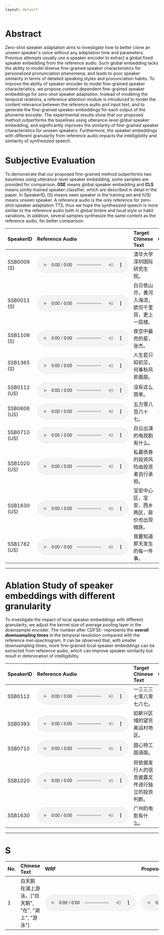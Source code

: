 ```yaml
---
layout: default
---
```

# Abstract

Zero-shot speaker adaptation aims to investigate how to better clone an unseen speaker's voice without any adaptation time and parameters. Previous attempts usually use a speaker encoder to extract a global fixed speaker embedding from the reference audio. Such global embedding lacks the ability to model diverse fine-grained speaker characteristics for personalized pronunciation phenomena, and leads to poor speaker similarity in terms of detailed speaking styles and pronunciation habits. To improve the ability of speaker encoder to model fine-grained speaker characteristics, we propose content-dependent fine-grained speaker embeddings for zero-shot speaker adaptation. Instead of modeling the temporal relations, a reference attention module is introduced to model the content relevance between the reference audio and input text, and to generate the fine-grained speaker embeddings for each output of the phoneme encoder. The experimental results show that our proposed method outperforms the baselines using utterance-level global speaker embedding, and significantly improves the similarity of fine-grained speaker characteristics for unseen speakers. Furthermore, the speaker embeddings with different granularity from reference audio impacts the intelligibility and similarity of synthesized speech.

# Subjective Evaluation
To demonstrate that our proposed fine-grained method outperforms two baselines using utterance-level speaker embedding, some samples are provided for comparison. **GSE** means global speaker embedding and **CLS** means jointly-trained speaker classifier, which are described in detail in the paper. In SpeakerID, (S) means seen speaker in the training set and (US) means unseen speaker.  A reference audio is the only reference for zero-shot speaker adaptation TTS, thus we hope the synthesized speech is more similar to the reference audio both in global timbre and local style or habit variations. In addition, several samples synthesize the same content as the reference audio, for better comparison.

| SpeakerID | Reference Audio | Target Chinese Text | GSE | CLS | CDFSE |
| :---- | :---- | :---- | :---- | :---- | :---- |
| SSB0009 (S) | <audio controls><source src="./wavs/reference/SSB00090001.wav" type="audio/wav">Your browser does not support the audio element.</audio> | 清华大学深圳国际研究生院。 | <audio controls><source src="./wavs/gst/SSB0009A01.wav" type="audio/wav">Your browser does not support the audio element.</audio> | <audio controls><source src="./wavs/cls/SSB0009A01.wav" type="audio/wav">Your browser does not support the audio element.</audio> | <audio controls><source src="./wavs/cdfse-16/SSB0009A01.wav" type="audio/wav">Your browser does not support the audio element.</audio> |
| SSB0011 (S) | <audio controls><source src="./wavs/reference/SSB00110001.wav" type="audio/wav">Your browser does not support the audio element.</audio> | 白日依山尽，黄河入海流，欲穷千里目，更上一层楼。 | <audio controls><source src="./wavs/gst/SSB0011OV01.wav" type="audio/wav">Your browser does not support the audio element.</audio> | <audio controls><source src="./wavs/cls/SSB0011OV01.wav" type="audio/wav">Your browser does not support the audio element.</audio> | <audio controls><source src="./wavs/cdfse-16/SSB0011OV01.wav" type="audio/wav">Your browser does not support the audio element.</audio> |
| SSB1108 (S) | <audio controls><source src="./wavs/reference/SSB11080300.wav" type="audio/wav">Your browser does not support the audio element.</audio> | 夜空中最亮的星，张杰。 | <audio controls><source src="./wavs/gst/SSB1108R05.wav" type="audio/wav">Your browser does not support the audio element.</audio> | <audio controls><source src="./wavs/cls/SSB1108R05.wav" type="audio/wav">Your browser does not support the audio element.</audio> | <audio controls><source src="./wavs/cdfse-16/SSB1108R05.wav" type="audio/wav">Your browser does not support the audio element.</audio> |
| SSB1365 (S) | <audio controls><source src="./wavs/reference/SSB00050001.wav" type="audio/wav">Your browser does not support the audio element.</audio> | 人生若只如初见，何事秋风悲画扇。 | <audio controls><source src="./wavs/gst/SSB1365OV02.wav" type="audio/wav">Your browser does not support the audio element.</audio> | <audio controls><source src="./wavs/cls/SSB1365OV02.wav" type="audio/wav">Your browser does not support the audio element.</audio> | <audio controls><source src="./wavs/cdfse-16/SSB1365OV02.wav" type="audio/wav">Your browser does not support the audio element.</audio> |
| SSB0112 (US) | <audio controls><source src="./wavs/reference/SSB01120001.wav" type="audio/wav">Your browser does not support the audio element.</audio> | 没有这么简单。 | <audio controls><source src="./wavs/gst/SSB01120001.wav" type="audio/wav">Your browser does not support the audio element.</audio> | <audio controls><source src="./wavs/cls/SSB01120001.wav" type="audio/wav">Your browser does not support the audio element.</audio> | <audio controls><source src="./wavs/cdfse-16/SSB01120001.wav" type="audio/wav">Your browser does not support the audio element.</audio> |
| SSB0606 (US) | <audio controls><source src="./wavs/reference/SSB06060001.wav" type="audio/wav">Your browser does not support the audio element.</audio> | 五万零八百六十七。 | <audio controls><source src="./wavs/gst/SSB06060001.wav" type="audio/wav">Your browser does not support the audio element.</audio> | <audio controls><source src="./wavs/cls/SSB06060001.wav" type="audio/wav">Your browser does not support the audio element.</audio> | <audio controls><source src="./wavs/cdfse-16/SSB06060001.wav" type="audio/wav">Your browser does not support the audio element.</audio> |
| SSB0710 (US) | <audio controls><source src="./wavs/reference/SSB07100001.wav" type="audio/wav">Your browser does not support the audio element.</audio> | 白云出演的电视剧有什么。 | <audio controls><source src="./wavs/gst/SSB07100002.wav" type="audio/wav">Your browser does not support the audio element.</audio> | <audio controls><source src="./wavs/cls/SSB07100002.wav" type="audio/wav">Your browser does not support the audio element.</audio> | <audio controls><source src="./wavs/cdfse-16/SSB07100002.wav" type="audio/wav">Your browser does not support the audio element.</audio> |
| SSB1020 (US) | <audio controls><source src="./wavs/reference/SSB10200001.wav" type="audio/wav">Your browser does not support the audio element.</audio> | 私募债券的投资风险由投资者自行承担。 | <audio controls><source src="./wavs/gst/SSB10200104.wav" type="audio/wav">Your browser does not support the audio element.</audio> | <audio controls><source src="./wavs/cls/SSB10200104.wav" type="audio/wav">Your browser does not support the audio element.</audio> | <audio controls><source src="./wavs/cdfse-16/SSB10200104.wav" type="audio/wav">Your browser does not support the audio element.</audio> |
| SSB1630 (US) | <audio controls><source src="./wavs/reference/SSB16300375.wav" type="audio/wav">Your browser does not support the audio element.</audio> | 宝安中心区，宝安、西乡两区，房价也出现微跌。 | <audio controls><source src="./wavs/gst/SSB16300002.wav" type="audio/wav">Your browser does not support the audio element.</audio> | <audio controls><source src="./wavs/cls/SSB16300002.wav" type="audio/wav">Your browser does not support the audio element.</audio> | <audio controls><source src="./wavs/cdfse-16/SSB16300002.wav" type="audio/wav">Your browser does not support the audio element.</audio> |
| SSB1782 (US) | <audio controls><source src="./wavs/reference/SSB17820001.wav" type="audio/wav">Your browser does not support the audio element.</audio> | 我要知道那天发生的每一件事。 | <audio controls><source src="./wavs/gst/SSB17820006.wav" type="audio/wav">Your browser does not support the audio element.</audio> | <audio controls><source src="./wavs/cls/SSB17820006.wav" type="audio/wav">Your browser does not support the audio element.</audio> | <audio controls><source src="./wavs/cdfse-16/SSB17820006.wav" type="audio/wav">Your browser does not support the audio element.</audio> |


* * *


# Ablation Study of speaker embeddings with different granularity 
To investigate the impact of local speaker embeddings with different granularity, we adjust the kernel size of average pooling layer in the downsample encoder. The number after CDFSE- represents the **overall downsampling times** in the temporal resolution compared with the reference mel-spectrogram. It can be observed that, with smaller downsampling times, more fine-grained local speaker embeddings can be extracted from reference audio, which can improve speaker similarity but result in deterioration of intelligibility.

| SpeakerID | Reference Audio | Target Chinese Text | CDFSE-1 | CDFSE-4 | CDFSE-16 | CDFSE-64 |
| :---- | :---- | :---- | :---- | :---- | :---- | :---- |
| SSB0112 | <audio controls><source src="./wavs/reference/SSB01120001.wav" type="audio/wav">Your browser does not support the audio element.</audio> | 一三三三七零八零七八七。 | <audio controls><source src="./wavs/cdfse-1/SSB01120002.wav" type="audio/wav">Your browser does not support the audio element.</audio> | <audio controls><source src="./wavs/cdfse-4/SSB01120002.wav" type="audio/wav">Your browser does not support the audio element.</audio> | <audio controls><source src="./wavs/cdfse-16/SSB01120002.wav" type="audio/wav">Your browser does not support the audio element.</audio> | <audio controls><source src="./wavs/cdfse-64/SSB01120002.wav" type="audio/wav">Your browser does not support the audio element.</audio> |
| SSB0393 | <audio controls><source src="./wavs/reference/SSB03930001.wav" type="audio/wav">Your browser does not support the audio element.</audio> | 如新兴区域的望京奥运村地区。 | <audio controls><source src="./wavs/cdfse-1/SSB03930005.wav" type="audio/wav">Your browser does not support the audio element.</audio> | <audio controls><source src="./wavs/cdfse-4/SSB03930005.wav" type="audio/wav">Your browser does not support the audio element.</audio> | <audio controls><source src="./wavs/cdfse-16/SSB03930005.wav" type="audio/wav">Your browser does not support the audio element.</audio> | <audio controls><source src="./wavs/cdfse-64/SSB03930005.wav" type="audio/wav">Your browser does not support the audio element.</audio> |
| SSB0710 | <audio controls><source src="./wavs/reference/SSB07100001.wav" type="audio/wav">Your browser does not support the audio element.</audio> | 甜心特工国语版。 | <audio controls><source src="./wavs/cdfse-1/SSB07100001.wav" type="audio/wav">Your browser does not support the audio element.</audio> | <audio controls><source src="./wavs/cdfse-4/SSB07100001.wav" type="audio/wav">Your browser does not support the audio element.</audio> | <audio controls><source src="./wavs/cdfse-16/SSB07100001.wav" type="audio/wav">Your browser does not support the audio element.</audio> | <audio controls><source src="./wavs/cdfse-64/SSB07100001.wav" type="audio/wav">Your browser does not support the audio element.</audio> |
| SSB1020 | <audio controls><source src="./wavs/reference/SSB10200001.wav" type="audio/wav">Your browser does not support the audio element.</audio> | 将依据发行人的信息披露文件进行独立的投资判断。 | <audio controls><source src="./wavs/cdfse-1/SSB10200009.wav" type="audio/wav">Your browser does not support the audio element.</audio> | <audio controls><source src="./wavs/cdfse-4/SSB10200009.wav" type="audio/wav">Your browser does not support the audio element.</audio> | <audio controls><source src="./wavs/cdfse-16/SSB10200009.wav" type="audio/wav">Your browser does not support the audio element.</audio> | <audio controls><source src="./wavs/cdfse-64/SSB10200009.wav" type="audio/wav">Your browser does not support the audio element.</audio> |
| SSB1630 | <audio controls><source src="./wavs/reference/SSB16300375.wav" type="audio/wav">Your browser does not support the audio element.</audio> | 广州的电影有什么。 | <audio controls><source src="./wavs/cdfse-1/SSB16300008.wav" type="audio/wav">Your browser does not support the audio element.</audio> | <audio controls><source src="./wavs/cdfse-4/SSB16300008.wav" type="audio/wav">Your browser does not support the audio element.</audio> | <audio controls><source src="./wavs/cdfse-16/SSB16300008.wav" type="audio/wav">Your browser does not support the audio element.</audio> | <audio controls><source src="./wavs/cdfse-64/SSB16300008.wav" type="audio/wav">Your browser does not support the audio element.</audio> |

* * *


# S 



| No. | Chinese Text | WRF | Proposed |
| :---- | :---- | :---- | :---- |
| 1 | 白天鹅 在湖上游泳。["白天鹅", "在", "湖上", "游泳"] | <audio controls><source src="./wavs/wrf/wav-batch_59_sentence_0-linear.wav" type="audio/wav">Your browser does not support the audio element.</audio> | <audio controls><source src="./wavs/bnm/wav-batch_59_sentence_0-linear.wav" type="audio/wav">Your browser does not support the audio element.</audio> |


